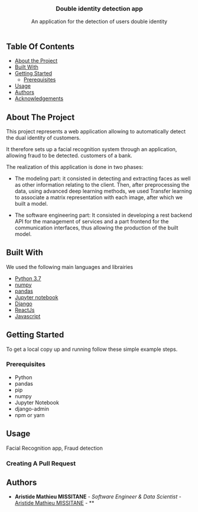 <br/>
<p align="center">
  <h3 align="center">Double identity detection app</h3>

  <p align="center">
    An application for the detection of users double identity
    <br/>
    <br/>
  </p>
</p>



## Table Of Contents

* [About the Project](#about-the-project)
* [Built With](#built-with)
* [Getting Started](#getting-started)
  * [Prerequisites](#prerequisites)
* [Usage](#usage)
* [Authors](#authors)
* [Acknowledgements](#acknowledgements)

## About The Project

This project represents a web application allowing to automatically detect
the dual identity of customers.

It therefore sets up a facial recognition system through an application, allowing fraud to be detected.
customers of a bank.

The realization of this application is done in two phases:

- The modeling part: it consisted in detecting and extracting faces as well as other information
relating to the client. Then, after preprocessing the data, using advanced deep learning methods,
we used Transfer learning to associate a matrix representation with each image, after which we built a model.

- The software engineering part: It consisted in developing a rest backend API for the management of services and a part
frontend for the communication interfaces, thus allowing the production of the built model.

## Built With

We used the following main languages and librairies

* [Python 3.7](https://www.python.org/)
* [numpy](https://numpy.org/)
* [pandas](https://pandas.pydata.org/)
* [Jupyter notebook](https://jupyter.org/)
* [Django](https://www.djangoproject.com/)
* [ReactJs](https://reactjs.org/)
* [Javascript](https://www.javascript.com/)

## Getting Started

To get a local copy up and running follow these simple example steps.

### Prerequisites

* Python
* pandas
* pip
* numpy
* Jupyter Notebook
* django-admin
* npm or yarn

## Usage

Facial Recognition app, Fraud detection

### Creating A Pull Request



## Authors

* **Aristide Mathieu MISSITANE** - *Software Engineer & Data Scientist* - [Aristide Mathieu MISSITANE](https://github.com/AristideMima) - **

